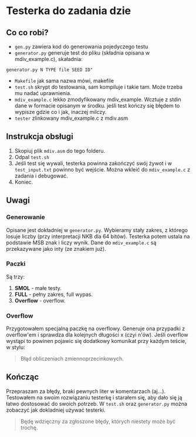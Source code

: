 # Testerka do zadania dzie
## Co co robi?
- `gen.py` zawiera kod do generowania pojedyczego testu
- `generator.py` generuje test do pliku (składnia opisana w mdiv_example.c), skaładnia:
```
generator.py N TYPE file SEED ID"
```
- `Makefile` jak sama nazwa mówi, makefile
- `test.sh` skrypt do testowania, sam kompiluje i takie tam. Może trzeba mu nadać uprawnienia.
- `mdiv_example.c` lekko zmodyfikowany mdiv_example. Wcztuje z stdin dane w formacie opisanym w środku. jeśli test kończy się błędem to wypisze gdzie co i jak, inaczej milczy.
- `tester` zlinkowany mdiv_example.c z mdiv.asm

## Instrukcja obsługi
1. Skopiuj plik `mdiv.asm` do tego folderu.
2. Odpal `test.sh`
3. Jeśli test się wywali, testerka powinna zakończyć swój żywot i w `test_input.txt` powinno być wejście. Można wkleić do `mdiv_example.c` z zadania i debugować.
3. Koniec.

## Uwagi
### Generowanie
Opisane jest dokładniej w `generator.py`. 
Wybieramy stały zakres, z którego losuje liczby (przy interpretacji NKB dla 64 bitów).
Testerka potem ustala na podstawie MSB znak i liczy wynik.
Dane do `mdiv_example.c` są przekazywane jako inty (ze znakiem już).

### Paczki
Są trzy:
1. **SMOL** - małe testy.
2. **FULL** - pełny zakres, full wypas.
3. **Overflow** - overflow.

### Overflow
Przygotowałem specjalną paczkę na overflowy.
Generuje ona przypadki z overflow'em i sprawdza dla kolejnych długości x (czyi n'ów).
Jeśli overflow wystąpi to powinen pojawic się dodatkowy komunikat przy każdym teście, w stylu:
> Błąd obliczeniach zmiennoprzecinkowych.



## Kończąc
Przepraszam za błędy, braki pewnych liter w komentarzach (aj...).
Testowałem na swoim rozwiązaniu testerkę i starałem się, aby dało się ją łatwo dostosować do swoich potrzeb.
W `test.sh` oraz `generator.py` można zobaczyć jak dokladniej używać testerki.

> Będę wdzięczny za zgłoszone błędy, których niestety może być trochę.
